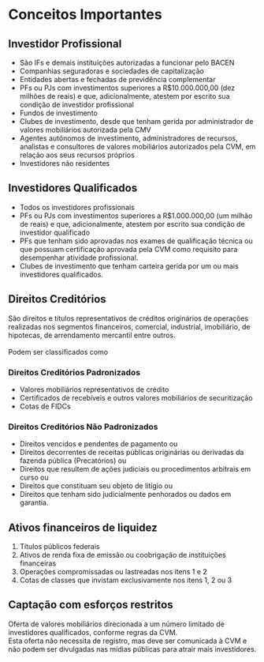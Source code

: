 # Conceitos Importantes <!-- omit in toc -->


## Investidor Profissional
- São IFs e demais instituições autorizadas a funcionar pelo BACEN
- Companhias seguradoras e sociedades de capitalização
- Entidades abertas e fechadas de previdência complementar
- PFs ou PJs com investimentos superiores a R$10.000.000,00 (dez milhões de reais) e que, adicionalmente, atestem por escrito sua condição de investidor profissional
- Fundos de investimento
- Clubes de investimento, desde que tenham gerida por administrador de valores mobiliários autorizada pela CMV
- Agentes autônomos de investimento, administradores de recursos, analistas e consultores de valores mobiliários autorizados pela CVM, em relação aos seus recursos próprios
- Investidores não residentes

## Investidores Qualificados
- Todos os investidores profissionais
- PFs ou PJs com investimentos superiores a R$1.000.000,00 (um milhão de reais) e que, adicionalmente, atestem por escrito sua condição de investidor qualificado
- PFs que tenham sido aprovadas nos exames de qualificação técnica ou que possuam certificação aprovada pela CVM como requisito para desempenhar atividade profissional.
- Clubes de investimento que tenham carteira gerida por um ou mais investidores qualificados.

## Direitos Creditórios
São direitos e títulos representativos de créditos originários de operações realizadas nos segmentos financeiros, comercial, industrial, imobiliário, de hipotecas, de arrendamento mercantil entre outros.<br><br>
Podem ser classificados como 
### Direitos Creditórios Padronizados <!--omit in toc -->
- Valores mobiliários representativos de crédito
- Certificados de recebíveis e outros valores mobiliários de securitização
- Cotas de FIDCs

### Direitos Creditórios Não Padronizados <!-- omit in toc -->
- Direitos vencidos e pendentes de pagamento ou
- Direitos decorrentes de receitas públicas originárias ou derivadas da fazenda pública (Precatórios) ou
- Direitos que resultem de ações judiciais ou procedimentos arbitrais em curso ou
- Direitos que constituam seu objeto de litígio ou 
- Direitos que tenham sido judicialmente penhorados ou dados em garantia.

## Ativos financeiros de liquidez
1. Títulos públicos federais
2. Ativos de renda fixa de emissão ou coobrigação de instituições financeiras
3. Operações compromissadas ou lastreadas nos itens 1 e 2
4. Cotas de classes que invistam exclusivamente nos itens 1, 2 ou 3

## Captação com esforços restritos
Oferta de valores mobiliários direcionada a um número limitado de investidores qualificados, conforme regras da CVM.
<br>
Esta oferta não necessita de registro, mas deve ser comunicada à CVM e não podem ser divulgadas nas mídias públicas para atrair mais investidores.